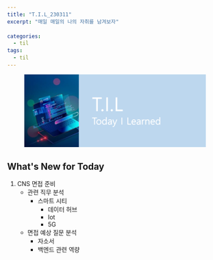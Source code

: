 ```yaml
---
title: "T.I.L_230311"
excerpt: "매일 매일의 나의 자취를 남겨보자"

categories:
  - til
tags:
  - til
---
```

<figure>
    <img src="/assets/images/til_image.png">
</figure>

## What's New for  Today   

1. CNS 면접 준비
    - 관련 직무 분석
        - 스마트 시티
            - 데이터 허브
            - Iot
            - 5G
    - 면접 예상 질문 분석
        - 자소서 
        - 백엔드 관련 역량




        